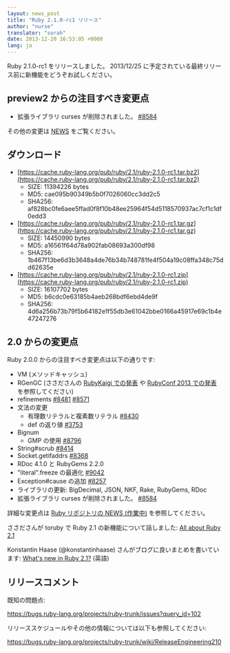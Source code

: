 ```yaml
---
layout: news_post
title: "Ruby 2.1.0-rc1 リリース"
author: "nurse"
translator: "sorah"
date: 2013-12-20 16:53:05 +0000
lang: ja
---
```


Ruby 2.1.0-rc1 をリリースしました。
2013/12/25 に予定されている最終リリース前に新機能をどうぞお試しください。

## preview2 からの注目すべき変更点

* 拡張ライブラリ curses が削除されました。 [#8584](https://bugs.ruby-lang.org/issues/8584)

その他の変更は [NEWS](https://github.com/ruby/ruby/blob/v2_1_0_rc1/NEWS) をご覧ください。

## ダウンロード

* [https://cache.ruby-lang.org/pub/ruby/2.1/ruby-2.1.0-rc1.tar.bz2](https://cache.ruby-lang.org/pub/ruby/2.1/ruby-2.1.0-rc1.tar.bz2)
  * SIZE:   11394226 bytes
  * MD5:    cae095b90349b5b0f7026060cc3dd2c5
  * SHA256: af828bc0fe6aee5ffad0f8f10b48ee25964f54d5118570937ac7cf1c1df0edd3
* [https://cache.ruby-lang.org/pub/ruby/2.1/ruby-2.1.0-rc1.tar.gz](https://cache.ruby-lang.org/pub/ruby/2.1/ruby-2.1.0-rc1.tar.gz)
  * SIZE:   14450990 bytes
  * MD5:    a16561f64d78a902fab08693a300df98
  * SHA256: 1b467f13be6d3b3648a4de76b34b748781fe4f504a19c08ffa348c75dd62635e
* [https://cache.ruby-lang.org/pub/ruby/2.1/ruby-2.1.0-rc1.zip](https://cache.ruby-lang.org/pub/ruby/2.1/ruby-2.1.0-rc1.zip)
  * SIZE:   16107702 bytes
  * MD5:    b6cdc0e63185b4aeb268bdf6ebd4de9f
  * SHA256: 4d6a256b73b79f5b64182e1f55db3e61042bbe0166a45917e69c1b4e47247276

## 2.0 からの変更点

Ruby 2.0.0 からの注目すべき変更点は以下の通りです:

* VM (メソッドキャッシュ)
* RGenGC (ささださんの [RubyKaigi での発表](http://rubykaigi.org/2013/talk/S73) や [RubyConf 2013 での発表](http://www.atdot.net/~ko1/activities/rubyconf2013-ko1_pub.pdf) を参照してください)
* refinements [#8481](https://bugs.ruby-lang.org/issues/8481) [#8571](https://bugs.ruby-lang.org/issues/8571)
* 文法の変更
  * 有理数リテラルと複素数リテラル [#8430](https://bugs.ruby-lang.org/issues/8430)
  * def の返り値 [#3753](https://bugs.ruby-lang.org/issues/3753)
* Bignum
  * GMP の使用 [#8796](https://bugs.ruby-lang.org/issues/8796)
* String#scrub [#8414](https://bugs.ruby-lang.org/issues/8414)
* Socket.getifaddrs [#8368](https://bugs.ruby-lang.org/issues/8368)
* RDoc 4.1.0 と RubyGems 2.2.0
* "literal".freeze の最適化 [#9042](https://bugs.ruby-lang.org/issues/9042)
* Exception#cause の追加 [#8257](https://bugs.ruby-lang.org/issues/8257)
* ライブラリの更新: BigDecimal, JSON, NKF, Rake, RubyGems, RDoc
* 拡張ライブラリ curses が削除されました。 [#8584](https://bugs.ruby-lang.org/issues/8584)

詳細な変更点は [Ruby リポジトリの NEWS (作業中)](https://github.com/ruby/ruby/blob/v2_1_0_rc1/NEWS) を参照してください。

ささださんが toruby で Ruby 2.1 の新機能について話しました: [All about Ruby 2.1](http://www.atdot.net/~ko1/activities/toruby05-ko1.pdf)

Konstantin Haase (@konstantinhaase) さんがブログに良いまとめを書いています: [What's new in Ruby 2.1?](http://rkh.im/ruby-2.1) (英語)

## リリースコメント

既知の問題点:

<https://bugs.ruby-lang.org/projects/ruby-trunk/issues?query_id=102>

リリーススケジュールやその他の情報については以下も参照してください:

<https://bugs.ruby-lang.org/projects/ruby-trunk/wiki/ReleaseEngineering210>
